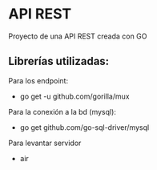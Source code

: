 
# API REST

Proyecto de una API REST creada con GO 

Librerías utilizadas: 
-

Para los endpoint:
* go get -u github.com/gorilla/mux 

Para la conexión a la bd (mysql):
* go get github.com/go-sql-driver/mysql


Para levantar servidor
* air